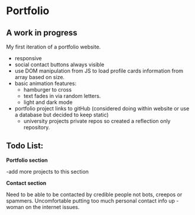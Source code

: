 # Portfolio

## A work in progress

My first iteration of a portfolio website.
- responsive
- social contact buttons always visible
- use DOM manipulation from JS to load profile cards information from array based on size. 
- basic animation features: 
  - hamburger to cross
  - text fades in via random letters. 
  - light and dark mode
- portfolio project links to gitHub (considered doing within website or use a database but decided to keep static)
  - university projects private repos so created a reflection only repository.
## Todo List:

**Portfolio section**

-add more projects to this section

                  
                  
**Contact section**

  Need to be able to be contacted by credible people not bots, creepos or spammers.
  Uncomfortable putting too much personal contact info up - woman on the internet issues.
    
        
